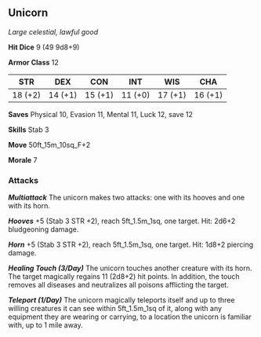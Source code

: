 ## Unicorn

*Large celestial, lawful good*

**Hit Dice** 9 (49 9d8+9)

**Armor Class** 12

| STR     | DEX     | CON     | INT     | WIS     | CHA     |
|---------|---------|---------|---------|---------|---------|
| 18 (+2) | 14 (+1) | 15 (+1) | 11 (+0) | 17 (+1) | 16 (+1) |

**Saves** Physical 10, Evasion 11, Mental 11, Luck 12, save 12

**Skills** Stab 3

**Move** 50ft\_15m\_10sq\_F+2

**Morale** 7

### Attacks

***Multiattack*** The unicorn makes two attacks: one with its hooves and one with its horn.

***Hooves*** +5 (Stab 3 STR +2), reach 5ft\_1.5m\_1sq, one target. Hit: 2d6+2 bludgeoning damage.

***Horn*** +5 (Stab 3 STR +2), reach 5ft\_1.5m\_1sq, one target. Hit: 1d8+2 piercing damage.

***Healing Touch (3/Day)*** The unicorn touches another creature with its horn. The target magically regains 11 (2d8+2) hit points. In addition, the touch removes all diseases and neutralizes all poisons afflicting the target.

***Teleport (1/Day)*** The unicorn magically teleports itself and up to three willing creatures it can see within 5ft\_1.5m\_1sq of it, along with any equipment they are wearing or carrying, to a location the unicorn is familiar with, up to 1 mile away.

